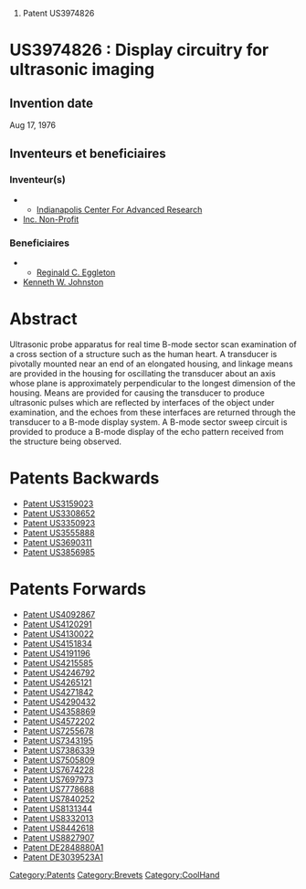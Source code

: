 1.  Patent US3974826

US3974826 : Display circuitry for ultrasonic imaging
====================================================

Invention date
--------------

Aug 17, 1976

Inventeurs et beneficiaires
---------------------------

### Inventeur(s)

-   -   [Indianapolis Center For Advanced
        Research](Indianapolis_Center_For_Advanced_Research "wikilink")
-   [Inc. Non-Profit](Inc._Non-Profit "wikilink")

### Beneficiaires

-   -   [Reginald C. Eggleton](Reginald_C._Eggleton "wikilink")
-   [Kenneth W. Johnston](Kenneth_W._Johnston "wikilink")

Abstract
========

Ultrasonic probe apparatus for real time B-mode sector scan examination
of a cross section of a structure such as the human heart. A transducer
is pivotally mounted near an end of an elongated housing, and linkage
means are provided in the housing for oscillating the transducer about
an axis whose plane is approximately perpendicular to the longest
dimension of the housing. Means are provided for causing the transducer
to produce ultrasonic pulses which are reflected by interfaces of the
object under examination, and the echoes from these interfaces are
returned through the transducer to a B-mode display system. A B-mode
sector sweep circuit is provided to produce a B-mode display of the echo
pattern received from the structure being observed.

Patents Backwards
=================

-   [Patent US3159023](Patent_US3159023 "wikilink")
-   [Patent US3308652](Patent_US3308652 "wikilink")
-   [Patent US3350923](Patent_US3350923 "wikilink")
-   [Patent US3555888](Patent_US3555888 "wikilink")
-   [Patent US3690311](Patent_US3690311 "wikilink")
-   [Patent US3856985](Patent_US3856985 "wikilink")

Patents Forwards
================

-   [Patent US4092867](Patent_US4092867 "wikilink")
-   [Patent US4120291](Patent_US4120291 "wikilink")
-   [Patent US4130022](Patent_US4130022 "wikilink")
-   [Patent US4151834](Patent_US4151834 "wikilink")
-   [Patent US4191196](Patent_US4191196 "wikilink")
-   [Patent US4215585](Patent_US4215585 "wikilink")
-   [Patent US4246792](Patent_US4246792 "wikilink")
-   [Patent US4265121](Patent_US4265121 "wikilink")
-   [Patent US4271842](Patent_US4271842 "wikilink")
-   [Patent US4290432](Patent_US4290432 "wikilink")
-   [Patent US4358869](Patent_US4358869 "wikilink")
-   [Patent US4572202](Patent_US4572202 "wikilink")
-   [Patent US7255678](Patent_US7255678 "wikilink")
-   [Patent US7343195](Patent_US7343195 "wikilink")
-   [Patent US7386339](Patent_US7386339 "wikilink")
-   [Patent US7505809](Patent_US7505809 "wikilink")
-   [Patent US7674228](Patent_US7674228 "wikilink")
-   [Patent US7697973](Patent_US7697973 "wikilink")
-   [Patent US7778688](Patent_US7778688 "wikilink")
-   [Patent US7840252](Patent_US7840252 "wikilink")
-   [Patent US8131344](Patent_US8131344 "wikilink")
-   [Patent US8332013](Patent_US8332013 "wikilink")
-   [Patent US8442618](Patent_US8442618 "wikilink")
-   [Patent US8827907](Patent_US8827907 "wikilink")
-   [Patent DE2848880A1](Patent_DE2848880A1 "wikilink")
-   [Patent DE3039523A1](Patent_DE3039523A1 "wikilink")

<Category:Patents> <Category:Brevets> <Category:CoolHand>
